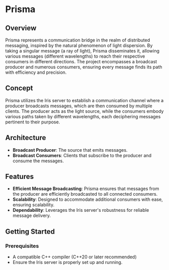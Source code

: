 # Prisma

## Overview

Prisma represents a communication bridge in the realm of distributed messaging, inspired by the natural phenomenon of light dispersion. By taking a singular message (a ray of light), Prisma disseminates it, allowing various messages (different wavelengths) to reach their respective consumers in different directions. The project encompasses a broadcast producer and numerous consumers, ensuring every message finds its path with efficiency and precision.

## Concept

Prisma utilizes the Iris server to establish a communication channel where a producer broadcasts messages, which are then consumed by multiple clients. The producer acts as the light source, while the consumers embody various paths taken by different wavelengths, each deciphering messages pertinent to their purpose.

## Architecture

- **Broadcast Producer**: The source that emits messages.
- **Broadcast Consumers**: Clients that subscribe to the producer and consume the messages.

## Features

- **Efficient Message Broadcasting**: Prisma ensures that messages from the producer are efficiently broadcasted to all connected consumers.
- **Scalability**: Designed to accommodate additional consumers with ease, ensuring scalability.
- **Dependability**: Leverages the Iris server's robustness for reliable message delivery.

## Getting Started

### Prerequisites

- A compatible C++ compiler (C++20 or later recommended)
- Ensure the Iris server is properly set up and running.